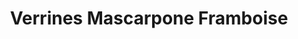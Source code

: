 ---
layout: recette
categories: [recettes]
hidden: true
lang: fr
title: Verrines Mascarpone Framboise
type: sucre
pour: pour 4 verrines
ingredients: 
  - nom: oeufs 
    qte: 2
  - nom: sucre
    qte: 30
    unite: gr
  - nom: mascarpone
    qte: 250
    unite: gr
  - nom: framboises
    qte: 150
    unite: gr
  - nom: biscuits secs
    qte: 150
    unite: gr
preconditions:
  - Séparer les blancs des jaunes
  - Émietter les biscuits en petits morceaux
etapes:
  - label: Préparation
    details:
      - Séparer les blancs des jaunes
      - Blanchir les jaunes d'oeufs avec le sucre
      - Ajouter le mascarpone
      - Monter les blancs en neige
      - Les incorporer en deux fois au mélange
  - label: Assemblage
    details:
      - Mettre les biscuits émiettés au fond
      - Ajouter la moitié de la préparation sur les biscuits
      - Ajouter une couche de framboises
      - Ajouter le reste de la préparation
      - Mettre au frigo 3h minimum
materiel:
  - batteur électrique
---